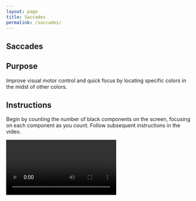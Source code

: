 ```yaml
---
layout: page
title: Saccades
permalink: /saccades/
---
```



<h2 class="title">Saccades</h2>

<div class="video-container">

<h2 class="subtitle">Purpose</h2>
<p class="intro-text">Improve visual motor control and quick focus by locating specific colors in the midst of other colors.</p>

<h2 class="subtitle">Instructions</h2>
<p class="intro-text">Begin by counting the number of black components on the screen, focusing on each component as you count. Follow subsequent instructions in the video.</p>

<video controls>
    <source src="../videos/saccades-video.mp4" type="video/mp4">
    Your browser does not support the video tag.
</video>

</div>